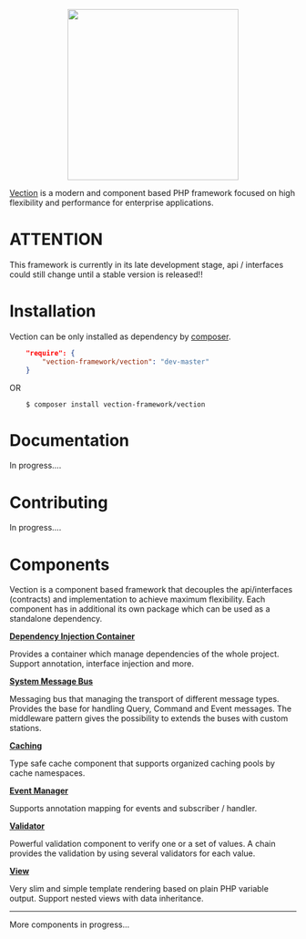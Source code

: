 <p align="center">
    <a href="https://vection.appsdock.org" target="_blank">
        <img width="300" src="https://vection.appsdock.org/vection-framework.png">
    </a>
</p>
<a href="https://vection.appsdock.org">Vection</a> is a modern and component based PHP framework focused on high flexibility and performance for enterprise applications.

# ATTENTION
This framework is currently in its late development stage, api / interfaces could still change until a stable version is released!!

# Installation

Vection can be only installed as dependency by <a href="https://getcomposer.org/">composer</a>.

```json
    "require": {
        "vection-framework/vection": "dev-master"
    }
```

OR

```shell script
    $ composer install vection-framework/vection
```

# Documentation
In progress....

# Contributing
In progress....

# Components

Vection is a component based framework that decouples the api/interfaces (contracts) and implementation to achieve maximum flexibility. Each component has in additional its own package which can be used as a standalone dependency. 

__<a href="https://github.com/Vection-Framework/DI-Container">Dependency Injection Container</a>__

Provides a container which manage dependencies of the whole project. Support annotation, interface injection and more.

__<a href="https://github.com/Vection-Framework/MessageBus">System Message Bus</a>__

Messaging bus that managing the transport of different message types. Provides the base for handling Query, Command and Event messages.
The middleware pattern gives the possibility to extends the buses with custom stations.

__<a href="https://github.com/Vection-Framework/Cache">Caching</a>__

Type safe cache component that supports organized caching pools by cache namespaces.

__<a href="https://github.com/Vection-Framework/Event">Event Manager</a>__

Supports annotation mapping for events and subscriber / handler.

__<a href="https://github.com/Vection-Framework/Validator">Validator</a>__

Powerful validation component to verify one or a set of values. A chain provides the validation by using several validators for each value.

__<a href="https://github.com/Vection-Framework/View">View</a>__

Very slim and simple template rendering based on plain PHP variable output. Support nested views with data inheritance.

------------------
More components in progress...